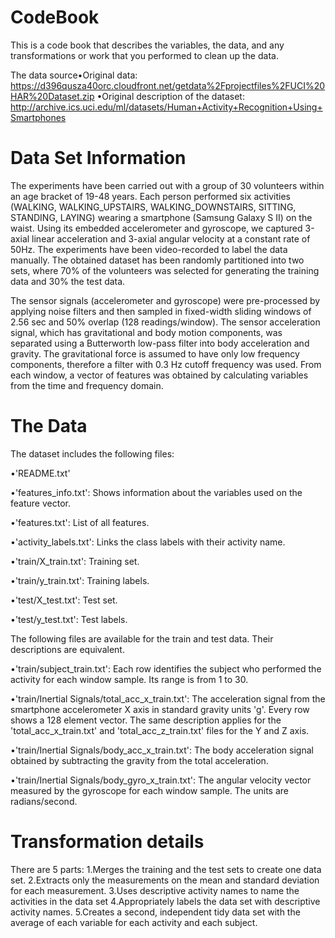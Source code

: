 # CodeBook
This is a code book that describes the variables, the data, and any transformations or work that you performed to clean up the data.


The data source•Original data: https://d396qusza40orc.cloudfront.net/getdata%2Fprojectfiles%2FUCI%20HAR%20Dataset.zip 
•Original description of the dataset: http://archive.ics.uci.edu/ml/datasets/Human+Activity+Recognition+Using+Smartphones 



# Data Set Information
The experiments have been carried out with a group of 30 volunteers within an age bracket of 19-48 years. Each person performed six activities (WALKING, WALKING_UPSTAIRS, WALKING_DOWNSTAIRS, SITTING, STANDING, LAYING) wearing a smartphone (Samsung Galaxy S II) on the waist. Using its embedded accelerometer and gyroscope, we captured 3-axial linear acceleration and 3-axial angular velocity at a constant rate of 50Hz. The experiments have been video-recorded to label the data manually. The obtained dataset has been randomly partitioned into two sets, where 70% of the volunteers was selected for generating the training data and 30% the test data.

The sensor signals (accelerometer and gyroscope) were pre-processed by applying noise filters and then sampled in fixed-width sliding windows of 2.56 sec and 50% overlap (128 readings/window). The sensor acceleration signal, which has gravitational and body motion components, was separated using a Butterworth low-pass filter into body acceleration and gravity. The gravitational force is assumed to have only low frequency components, therefore a filter with 0.3 Hz cutoff frequency was used. From each window, a vector of features was obtained by calculating variables from the time and frequency domain.



# The Data
The dataset includes the following files:

•'README.txt'


•'features_info.txt': Shows information about the variables used on the feature vector.


•'features.txt': List of all features.


•'activity_labels.txt': Links the class labels with their activity name.


•'train/X_train.txt': Training set.


•'train/y_train.txt': Training labels.


•'test/X_test.txt': Test set.


•'test/y_test.txt': Test labels.


The following files are available for the train and test data. Their descriptions are equivalent.

•'train/subject_train.txt': Each row identifies the subject who performed the activity for each window sample. Its range is from 1 to 30.


•'train/Inertial Signals/total_acc_x_train.txt': The acceleration signal from the smartphone accelerometer X axis in standard gravity units 'g'. Every row shows a 128 element vector. The same description applies for the 'total_acc_x_train.txt' and 'total_acc_z_train.txt' files for the Y and Z axis.


•'train/Inertial Signals/body_acc_x_train.txt': The body acceleration signal obtained by subtracting the gravity from the total acceleration.


•'train/Inertial Signals/body_gyro_x_train.txt': The angular velocity vector measured by the gyroscope for each window sample. The units are radians/second.




# Transformation details
There are 5 parts:
1.Merges the training and the test sets to create one data set.
2.Extracts only the measurements on the mean and standard deviation for each measurement.
3.Uses descriptive activity names to name the activities in the data set
4.Appropriately labels the data set with descriptive activity names.
5.Creates a second, independent tidy data set with the average of each variable for each activity and each subject.

